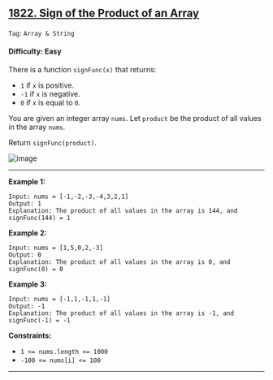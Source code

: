 ## [1822. Sign of the Product of an Array](https://leetcode.com/problems/sign-of-the-product-of-an-array)

```Tag```: ```Array & String```

#### Difficulty: Easy

There is a function ```signFunc(x)``` that returns:

- ```1``` if ```x``` is positive.
- ```-1``` if ```x``` is negative.
- ```0``` if ```x``` is equal to ```0```.

You are given an integer array ```nums```. Let ```product``` be the product of all values in the array ```nums```.

Return ```signFunc(product)```.

![image](https://user-images.githubusercontent.com/35042430/235568267-c78973e2-b168-435e-b71b-5754effcda45.png)

---

__Example 1:__
```
Input: nums = [-1,-2,-3,-4,3,2,1]
Output: 1
Explanation: The product of all values in the array is 144, and signFunc(144) = 1
```

__Example 2:__
```
Input: nums = [1,5,0,2,-3]
Output: 0
Explanation: The product of all values in the array is 0, and signFunc(0) = 0
```

__Example 3:__
```
Input: nums = [-1,1,-1,1,-1]
Output: -1
Explanation: The product of all values in the array is -1, and signFunc(-1) = -1
```

__Constraints:__

- ```1 <= nums.length <= 1000```
- ```-100 <= nums[i] <= 100```

---

